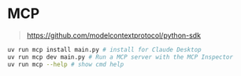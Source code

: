 # MCP

> <https://github.com/modelcontextprotocol/python-sdk>

```bash
uv run mcp install main.py # install for Claude Desktop
uv run mcp dev main.py # Run a MCP server with the MCP Inspector
uv run mcp --help # show cmd help
```
